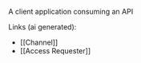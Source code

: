 A client application consuming an API

Links (ai generated):
 - [[Channel]]
 - [[Access Requester]]
